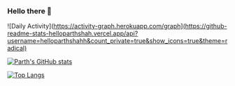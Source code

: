 ### Hello there 👋
![Daily Activity](https://activity-graph.herokuapp.com/graph](https://github-readme-stats-helloparthshah.vercel.app/api?username=helloparthshahh&count_private=true&show_icons=true&theme=radical)

[![Parth's GitHub stats](https://github-readme-stats-helloparthshah.vercel.app/api?username=helloparthshah&count_private=true&show_icons=true&theme=radical)](https://github.com/anuraghazra/github-readme-stats)

[![Top Langs](https://github-readme-stats-helloparthshah.vercel.app/api/top-langs/?username=helloparthshah&count_private=true&show_icons=true&theme=radical&layout=compact)](https://github.com/anuraghazra/github-readme-stats)
<!--
**helloparthshah/helloparthshah** is a ✨ _special_ ✨ repository because its `README.md` (this file) appears on your GitHub profile.

Here are some ideas to get you started:

- 🔭 I’m currently working on ...
- 🌱 I’m currently learning ...
- 👯 I’m looking to collaborate on ...
- 🤔 I’m looking for help with ...
- 💬 Ask me about ...
- 📫 How to reach me: ...
- 😄 Pronouns: ...
- ⚡ Fun fact: ...
-->
